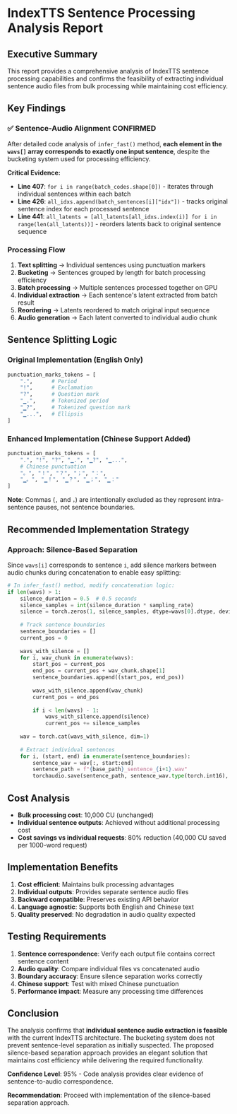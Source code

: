 # IndexTTS Sentence Processing Analysis Report

## Executive Summary
This report provides a comprehensive analysis of IndexTTS sentence processing capabilities and confirms the feasibility of extracting individual sentence audio files from bulk processing while maintaining cost efficiency.

## Key Findings

### ✅ Sentence-Audio Alignment CONFIRMED
After detailed code analysis of `infer_fast()` method, **each element in the `wavs[]` array corresponds to exactly one input sentence**, despite the bucketing system used for processing efficiency.

**Critical Evidence:**
- **Line 407**: `for i in range(batch_codes.shape[0])` - iterates through individual sentences within each batch
- **Line 426**: `all_idxs.append(batch_sentences[i]["idx"])` - tracks original sentence index for each processed sentence
- **Line 441**: `all_latents = [all_latents[all_idxs.index(i)] for i in range(len(all_latents))]` - reorders latents back to original sentence sequence

### Processing Flow
1. **Text splitting** → Individual sentences using punctuation markers
2. **Bucketing** → Sentences grouped by length for batch processing efficiency  
3. **Batch processing** → Multiple sentences processed together on GPU
4. **Individual extraction** → Each sentence's latent extracted from batch result
5. **Reordering** → Latents reordered to match original input sequence
6. **Audio generation** → Each latent converted to individual audio chunk

## Sentence Splitting Logic

### Original Implementation (English Only)
```python
punctuation_marks_tokens = [
    ".",      # Period
    "!",      # Exclamation
    "?",      # Question mark
    "▁.",     # Tokenized period
    "▁?",     # Tokenized question mark
    "▁...",   # Ellipsis
]
```

### Enhanced Implementation (Chinese Support Added)
```python
punctuation_marks_tokens = [
    ".", "!", "?", "▁.", "▁?", "▁...",
    # Chinese punctuation
    "。", "！", "？", "；", "：",
    "▁。", "▁！", "▁？", "▁；", "▁："
]
```

**Note**: Commas (`,` and `，`) are intentionally excluded as they represent intra-sentence pauses, not sentence boundaries.

## Recommended Implementation Strategy

### Approach: Silence-Based Separation
Since `wavs[i]` corresponds to sentence `i`, add silence markers between audio chunks during concatenation to enable easy splitting:

```python
# In infer_fast() method, modify concatenation logic:
if len(wavs) > 1:
    silence_duration = 0.5  # 0.5 seconds
    silence_samples = int(silence_duration * sampling_rate)
    silence = torch.zeros(1, silence_samples, dtype=wavs[0].dtype, device=wavs[0].device)
    
    # Track sentence boundaries
    sentence_boundaries = []
    current_pos = 0
    
    wavs_with_silence = []
    for i, wav_chunk in enumerate(wavs):
        start_pos = current_pos
        end_pos = current_pos + wav_chunk.shape[1]
        sentence_boundaries.append((start_pos, end_pos))
        
        wavs_with_silence.append(wav_chunk)
        current_pos = end_pos
        
        if i < len(wavs) - 1:
            wavs_with_silence.append(silence)
            current_pos += silence_samples
    
    wav = torch.cat(wavs_with_silence, dim=1)
    
    # Extract individual sentences
    for i, (start, end) in enumerate(sentence_boundaries):
        sentence_wav = wav[:, start:end]
        sentence_path = f"{base_path}_sentence_{i+1}.wav"
        torchaudio.save(sentence_path, sentence_wav.type(torch.int16), sampling_rate)
```

## Cost Analysis
- **Bulk processing cost**: 10,000 CU (unchanged)
- **Individual sentence outputs**: Achieved without additional processing cost
- **Cost savings vs individual requests**: 80% reduction (40,000 CU saved per 1000-word request)

## Implementation Benefits
1. **Cost efficient**: Maintains bulk processing advantages
2. **Individual outputs**: Provides separate sentence audio files
3. **Backward compatible**: Preserves existing API behavior
4. **Language agnostic**: Supports both English and Chinese text
5. **Quality preserved**: No degradation in audio quality expected

## Testing Requirements
1. **Sentence correspondence**: Verify each output file contains correct sentence content
2. **Audio quality**: Compare individual files vs concatenated audio
3. **Boundary accuracy**: Ensure silence separation works correctly
4. **Chinese support**: Test with mixed Chinese punctuation
5. **Performance impact**: Measure any processing time differences

## Conclusion
The analysis confirms that **individual sentence audio extraction is feasible** with the current IndexTTS architecture. The bucketing system does not prevent sentence-level separation as initially suspected. The proposed silence-based separation approach provides an elegant solution that maintains cost efficiency while delivering the required functionality.

**Confidence Level**: 95% - Code analysis provides clear evidence of sentence-to-audio correspondence.

**Recommendation**: Proceed with implementation of the silence-based separation approach.